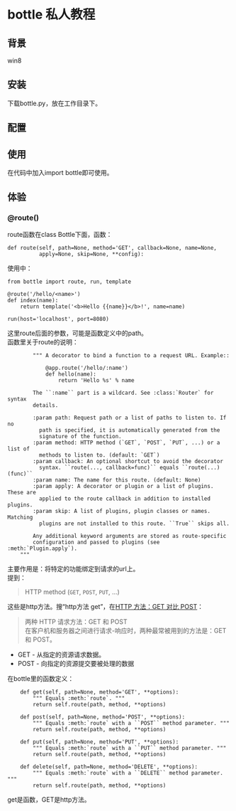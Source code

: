 # bottle 私人教程

## 背景

win8

## 安装

下载bottle.py，放在工作目录下。

## 配置

## 使用

在代码中加入import bottle即可使用。

## 体验

### @route()  
route函数在class Bottle下面，函数：  

    def route(self, path=None, method='GET', callback=None, name=None,
              apply=None, skip=None, **config):  

使用中：  

    from bottle import route, run, template

	@route('/hello/<name>')
	def index(name):
	    return template('<b>Hello {{name}}</b>!', name=name)
	
	run(host='localhost', port=8080)

这里route后面的参数，可能是函数定义中的path。  
函数里关于route的说明：  

            """ A decorator to bind a function to a request URL. Example::

                @app.route('/hello/:name')
                def hello(name):
                    return 'Hello %s' % name

            The ``:name`` part is a wildcard. See :class:`Router` for syntax
            details.

            :param path: Request path or a list of paths to listen to. If no
              path is specified, it is automatically generated from the
              signature of the function.
            :param method: HTTP method (`GET`, `POST`, `PUT`, ...) or a list of
              methods to listen to. (default: `GET`)
            :param callback: An optional shortcut to avoid the decorator
              syntax. ``route(..., callback=func)`` equals ``route(...)(func)``
            :param name: The name for this route. (default: None)
            :param apply: A decorator or plugin or a list of plugins. These are
              applied to the route callback in addition to installed plugins.
            :param skip: A list of plugins, plugin classes or names. Matching
              plugins are not installed to this route. ``True`` skips all.

            Any additional keyword arguments are stored as route-specific
            configuration and passed to plugins (see :meth:`Plugin.apply`).
        """

主要作用是：将特定的功能绑定到请求的url上。  
提到：  
> HTTP method (`GET`, `POST`, `PUT`, ...)   

这些是http方法。搜“http方法 get”，在[HTTP 方法：GET 对比 POST](http://www.w3school.com.cn/tags/html_ref_httpmethods.asp)：  
> 两种 HTTP 请求方法：GET 和 POST  
> 在客户机和服务器之间进行请求-响应时，两种最常被用到的方法是：GET 和 POST。  
 - GET - 从指定的资源请求数据。  
 - POST - 向指定的资源提交要被处理的数据

在bottle里的函数定义：  

        def get(self, path=None, method='GET', **options):
	        """ Equals :meth:`route`. """
	        return self.route(path, method, **options)

	    def post(self, path=None, method='POST', **options):
	        """ Equals :meth:`route` with a ``POST`` method parameter. """
	        return self.route(path, method, **options)
	
	    def put(self, path=None, method='PUT', **options):
	        """ Equals :meth:`route` with a ``PUT`` method parameter. """
	        return self.route(path, method, **options)
	
	    def delete(self, path=None, method='DELETE', **options):
	        """ Equals :meth:`route` with a ``DELETE`` method parameter. """
	        return self.route(path, method, **options)
get是函数，GET是http方法。  